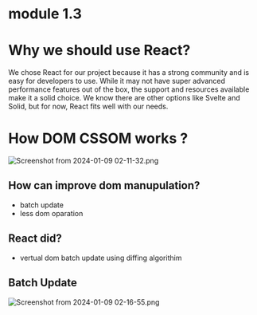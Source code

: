 # module 1.3

# Why we should use React?

We chose React for our project because it has a strong community and is easy for developers to use. While it may not have super advanced performance features out of the box, the support and resources available make it a solid choice. We know there are other options like Svelte and Solid, but for now, React fits well with our needs.

# How DOM CSSOM works ?

![Screenshot from 2024-01-09 02-11-32.png](module%201%203%2082190ab4b1e149e8813e9eb913741d64/Screenshot_from_2024-01-09_02-11-32.png)

 

## How can  improve dom manupulation?

- batch update
- less dom oparation

## React did?

- vertual dom batch update using diffing algorithim

## Batch Update

![Screenshot from 2024-01-09 02-16-55.png](module%201%203%2082190ab4b1e149e8813e9eb913741d64/Screenshot_from_2024-01-09_02-16-55.png)
